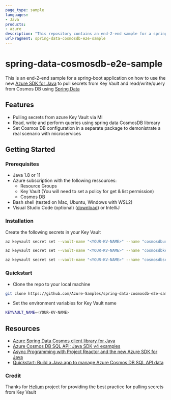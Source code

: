 ```yaml
---
page_type: sample
languages:
- Java
products:
- azure
description: "This repository contains an end-2-end sample for a spring-boot application on how to use the new Java Azure SDK to pull secrets from Key Vault and read/write/query from Cosmos DB using spring data"
urlFragment: spring-data-cosmosdb-e2e-sample
---
```


# spring-data-cosmosdb-e2e-sample

This is an end-2-end sample for a spring-boot application on how to use the new [Azure SDK for Java](https://github.com/azure/azure-sdk-for-java) to pull secrets from Key Vault and read/write/query from Cosmos DB using [Spring Data](https://github.com/Azure/azure-sdk-for-java/tree/master/sdk/cosmos/azure-spring-data-cosmos)

## Features

- Pulling secrets from azure Key Vault via MI 
- Read, write and perform queries using spring data CosmosDB libreary 
- Set Cosmos DB configuration in a separate package to demonistrate a real scenario with microservices 


## Getting Started

### Prerequisites

- Java 1.8 or 11
- Azure subscription with the following ressources:
  - Resource Groups
  - Key Vault (You will need to set a policy for get & list permission)
  - Cosmos DB
- Bash shell (tested on Mac, Ubuntu, Windows with WSL2)
- Visual Studio Code (optional) ([download](https://code.visualstudio.com/download)) or IntelliJ


### Installation

Create the following secrets in your Key Vault

```bash
az keyvault secret set --vault-name "<YOUR-KV-NAME>" --name "cosmosdburisecretname" --value "<Cosmosdb-URI>"

az keyvault secret set --vault-name "<YOUR-KV-NAME>" --name "cosmosdbkeysecretname" --value "<Cosmosdb-Key>"

az keyvault secret set --vault-name "<YOUR-KV-NAME>" --name "cosmosdbsecondarykeysecretname" --value "<Comsmosdb-secondary-key>"

```

### Quickstart

- Clone the repo to your local machine

```bash
git clone https://github.com/Azure-Samples/spring-data-cosmosdb-e2e-sample.git
```

- Set the environment variables for Key Vault name

```bash
KEYVAULT_NAME=<YOUR-KV-NAME>
```

## Resources

- [Azure Spring Data Cosmos client library for Java](hhttps://github.com/Azure/azure-sdk-for-java/tree/master/sdk/cosmos/azure-spring-data-cosmos)
- [Azure Cosmos DB SQL API: Java SDK v4 examples](https://docs.microsoft.com/en-us/azure/cosmos-db/sql-api-java-sdk-samples#query-examples)
- [Async Programming with Project Reactor and the new Azure SDK for Java](https://devblogs.microsoft.com/azure-sdk/async-programming-with-project-reactor/)
- [Quickstart: Build a Java app to manage Azure Cosmos DB SQL API data](https://docs.microsoft.com/en-us/azure/cosmos-db/create-sql-api-java?tabs=sync)
### Credit

Thanks for [Helium](https://github.com/retaildevcrews/helium-java) project for providing the best practice for pulling secrets from Key Vault
